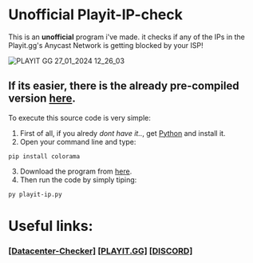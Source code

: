 # Unofficial Playit-IP-check
This is an **unofficial** program i've made. it checks if any of the IPs in the Playit.gg's Anycast Network is getting blocked by your ISP!

![PLAYIT GG 27_01_2024 12_26_03](https://github.com/uziff/Playit-IP-check/assets/110534939/1a9e9a68-eba6-493e-a8b2-7ff487d31008)

## If its easier, there is the already pre-compiled version [here](https://github.com/uziff/Playit-IP-check/releases).

To execute this source code is very simple:
1. First of all, if you alredy _dont have it.._, get [Python](https://www.python.org/downloads/) and install it.
2. Open your command line and type:
```
pip install colorama
```
3. Download the program from [here](https://github.com/uziff/Playit-IP-check/releases).
4. Then run the code by simply tiping:
```
py playit-ip.py
```

# Useful links:
### [[Datacenter-Checker]](https://github.com/uziff/Playit-datacenter-check)    [[PLAYIT.GG]](https://playit.gg)    [[DISCORD]](https://discord.gg/qukYXy7ynt)
